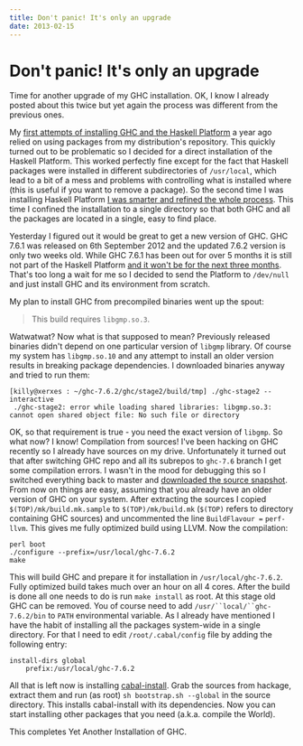 ```yaml
---
title: Don't panic! It's only an upgrade
date: 2013-02-15
---
```


Don't panic! It's only an upgrade
=================================

Time for another upgrade of my GHC installation. OK, I know I already posted
about this twice but yet again the process was different from the previous ones.

My [first attempts of installing GHC and the Haskell
Platform](2012-03-20-installing-ghc-on-opensuse-linux/) a year ago relied on
using packages from my distribution's repository. This quickly turned out to be
problematic so I decided for a direct installation of the Haskell Platform. This
worked perfectly fine except for the fact that Haskell packages were installed
in different subdirectories of `/usr/local`, which lead to a bit of a mess and
problems with controlling what is installed where (this is useful if you want to
remove a package). So the second time I was installing Haskell Platform [I was
smarter and refined the whole
process](2012-06-06-upgrading-haskell-platform-on-opensuse/).  This time I
confined the installation to a single directory so that both GHC and all the
packages are located in a single, easy to find place.

Yesterday I figured out it would be great to get a new version of GHC. GHC 7.6.1
was released on 6th September 2012 and the updated 7.6.2 version is only two
weeks old. While GHC 7.6.1 has been out for over 5 months it is still not part
of the Haskell Platform [and it won't be for the next three
months](http://trac.haskell.org/haskell-platform/wiki/ReleaseTimetable). That's
too long a wait for me so I decided to send the Platform to `/dev/null` and just
install GHC and its environment from scratch.

My plan to install GHC from precompiled binaries went up the spout:

> This build requires `libgmp.so.3`.

Watwatwat? Now what is that supposed to mean? Previously released binaries
didn't depend on one particular version of `libgmp` library. Of course my system
has `libgmp.so.10` and any attempt to install an older version results in
breaking package dependencies. I downloaded binaries anyway and tried to run
them:

```
[killy@xerxes : ~/ghc-7.6.2/ghc/stage2/build/tmp] ./ghc-stage2 --interactive
 ./ghc-stage2: error while loading shared libraries: libgmp.so.3: cannot open shared object file: No such file or directory
```

OK, so that requirement is true - you need the exact version of `libgmp`. So
what now? I know! Compilation from sources! I've been hacking on GHC recently so
I already have sources on my drive. Unfortunately it turned out that after
switching GHC repo and all its subrepos to `ghc-7.6` branch I get some
compilation errors. I wasn't in the mood for debugging this so I switched
everything back to master and [downloaded the source
snapshot](http://www.haskell.org/ghc/dist/stable/dist/).  From now on things are
easy, assuming that you already have an older version of GHC on your
system. After extracting the sources I copied `$(TOP)/mk/build.mk.sample` to
`$(TOP)/mk/build.mk` (`$(TOP)` refers to directory containing GHC sources) and
uncommented the line `BuildFlavour =` `perf-llvm`. This gives me fully optimized
build using LLVM. Now the compilation:

```
perl boot
./configure --prefix=/usr/local/ghc-7.6.2
make
```

This will build GHC and prepare it for installation in `/usr/local/ghc-7.6.2`.
Fully optimized build takes much over an hour on all 4 cores. After the build is
done all one needs to do is run `make install` as root. At this stage old GHC
can be removed. You of course need to add `/usr/``local/``ghc-7.6.2/bin` to
`PATH` environmental variable. As I already have mentioned I have the habit of
installing all the packages system-wide in a single directory. For that I need
to edit `/root/.cabal/config` file by adding the following entry:

```
install-dirs global
    prefix:/usr/local/ghc-7.6.2
```

All that is left now is installing
[cabal-install](http://hackage.haskell.org/package/cabal-install).  Grab the
sources from hackage, extract them and run (as root) `sh bootstrap.sh --global`
in the source directory.  This installs cabal-install with its dependencies. Now
you can start installing other packages that you need (a.k.a. compile the
World).

This completes Yet Another Installation of GHC.

